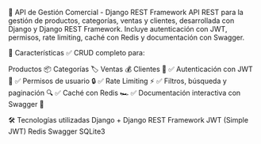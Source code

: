 🚀 API de Gestión Comercial - Django REST Framework
API REST para la gestión de productos, categorías, ventas y clientes, desarrollada con Django y Django REST Framework.
Incluye autenticación con JWT, permisos, rate limiting, caché con Redis y documentación con Swagger.

📌 Características
✅ CRUD completo para:

Productos 📦
Categorías 🏷️
Ventas 💰
Clientes 👥
✅ Autenticación con JWT 🔑
✅ Permisos de usuario 🔒
✅ Rate Limiting ⚡
✅ Filtros, búsqueda y paginación 🔍
✅ Caché con Redis 🏎️
✅ Documentación interactiva con Swagger 📄

🛠 Tecnologías utilizadas
Django + Django REST Framework
JWT (Simple JWT)
Redis
Swagger
SQLite3
